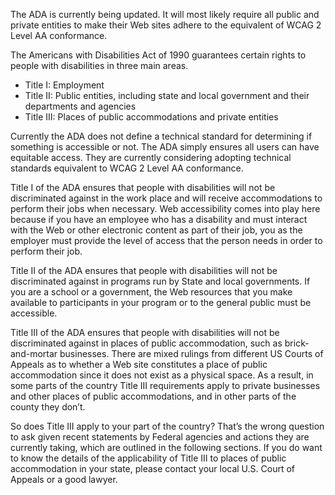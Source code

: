 The ADA is currently being updated. It will most likely require all public and private entities to make their Web sites adhere to the equivalent of WCAG 2 Level AA conformance.

The Americans with Disabilities Act of 1990 guarantees certain rights to people with disabilities in three main areas.

-   Title I: Employment
-   Title II: Public entities, including state and local government and their departments and agencies
-   Title III: Places of public accommodations and private entities

Currently the ADA does not define a technical standard for determining if something is accessible or not. The ADA simply ensures all users can have equitable access. They are currently considering adopting technical standards equivalent to WCAG 2 Level AA conformance.

Title I of the ADA ensures that people with disabilities will not be discriminated against in the work place and will receive accommodations to perform their jobs when necessary. Web accessibility comes into play here because if you have an employee who has a disability and must interact with the Web or other electronic content as part of their job, you as the employer must provide the level of access that the person needs in order to perform their job.

Title II of the ADA ensures that people with disabilities will not be discriminated against in programs run by State and local governments. If you are a school or a government, the Web resources that you make available to participants in your program or to the general public must be accessible.

Title III of the ADA ensures that people with disabilities will not be discriminated against in places of public accommodation, such as brick-and-mortar businesses. There are mixed rulings from different US Courts of Appeals as to whether a Web site constitutes a place of public accommodation since it does not exist as a physical space. As a result, in some parts of the country Title III requirements apply to private businesses and other places of public accommodations, and in other parts of the county they don’t.

So does Title III apply to your part of the country? That’s the wrong question to ask given recent statements by Federal agencies and actions they are currently taking, which are outlined in the following sections. If you do want to know the details of the applicability of Title III to places of public accommodation in your state, please contact your local U.S. Court of Appeals or a good lawyer.
